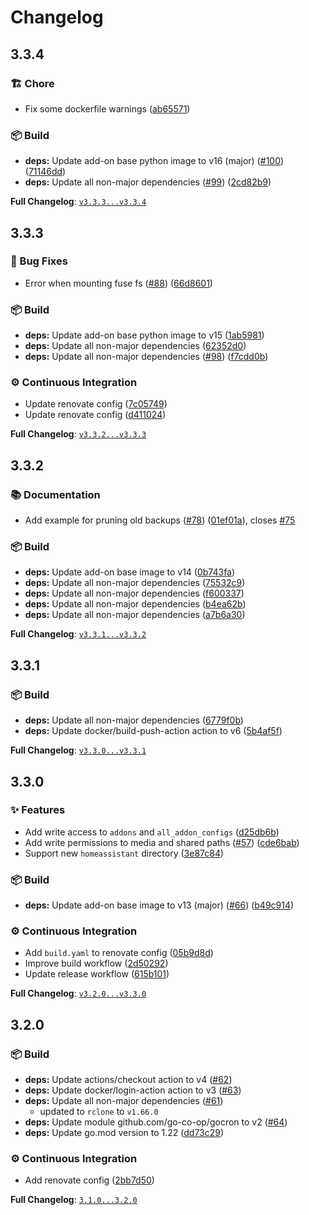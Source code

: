 # Changelog

## 3.3.4

### 🏗️ Chore

* Fix some dockerfile warnings ([ab65571](https://github.com/jcwillox/hassio-rclone-backup/commit/ab655714260a73830df7be4c3753e54bc97fd6f2))


### 📦 Build

* **deps:** Update add-on base python image to v16 (major) ([#100](https://github.com/jcwillox/hassio-rclone-backup/issues/100)) ([71146dd](https://github.com/jcwillox/hassio-rclone-backup/commit/71146ddb0c4dc6940fe2f4753de34ab6aec3382d))
* **deps:** Update all non-major dependencies ([#99](https://github.com/jcwillox/hassio-rclone-backup/issues/99)) ([2cd82b9](https://github.com/jcwillox/hassio-rclone-backup/commit/2cd82b9cd9f02b0629b59a57e2c46db538c055b7))

**Full Changelog**: [`v3.3.3...v3.3.4`](https://github.com/jcwillox/hassio-rclone-backup/compare/v3.3.3...v3.3.4)

## 3.3.3

### 🐛 Bug Fixes

* Error when mounting fuse fs ([#88](https://github.com/jcwillox/hassio-rclone-backup/issues/88)) ([66d8601](https://github.com/jcwillox/hassio-rclone-backup/commit/66d8601ce0d0f35d81ab6a7651f46c8a56008ddb))


### 📦 Build

* **deps:** Update add-on base python image to v15 ([1ab5981](https://github.com/jcwillox/hassio-rclone-backup/commit/1ab5981546e7e28454ff0993808bcb08fd558454))
* **deps:** Update all non-major dependencies ([62352d0](https://github.com/jcwillox/hassio-rclone-backup/commit/62352d0d6d811c9b525316cb700a9e6970f8e4de))
* **deps:** Update all non-major dependencies ([#98](https://github.com/jcwillox/hassio-rclone-backup/issues/98)) ([f7cdd0b](https://github.com/jcwillox/hassio-rclone-backup/commit/f7cdd0b3d1467d3a54f9f8cd5cb827e609b4e4bb))


### ⚙️ Continuous Integration

* Update renovate config ([7c05749](https://github.com/jcwillox/hassio-rclone-backup/commit/7c05749f2b4c58307a4f27fcf921407783232abf))
* Update renovate config ([d411024](https://github.com/jcwillox/hassio-rclone-backup/commit/d4110246915c4b91e1a4a86b8f2602490b71e83c))

**Full Changelog**: [`v3.3.2...v3.3.3`](https://github.com/jcwillox/hassio-rclone-backup/compare/v3.3.2...v3.3.3)

## 3.3.2

### 📚 Documentation

* Add example for pruning old backups ([#78](https://github.com/jcwillox/hassio-rclone-backup/issues/78)) ([01ef01a](https://github.com/jcwillox/hassio-rclone-backup/commit/01ef01af7c2c62ffc9ce8e26a960cfc2940ce0c3)), closes [#75](https://github.com/jcwillox/hassio-rclone-backup/issues/75)


### 📦 Build

* **deps:** Update add-on base image to v14 ([0b743fa](https://github.com/jcwillox/hassio-rclone-backup/commit/0b743fa37bd5dca05b9d9aa3bf6b23a2f5eac67e))
* **deps:** Update all non-major dependencies ([75532c9](https://github.com/jcwillox/hassio-rclone-backup/commit/75532c9ab5b07db7088ead73a0721bc3ef843770))
* **deps:** Update all non-major dependencies ([f600337](https://github.com/jcwillox/hassio-rclone-backup/commit/f600337dda25fbe9b5b34ed649516254146e0a33))
* **deps:** Update all non-major dependencies ([b4ea62b](https://github.com/jcwillox/hassio-rclone-backup/commit/b4ea62b549f112f54da8d341afc69ab323117298))
* **deps:** Update all non-major dependencies ([a7b6a30](https://github.com/jcwillox/hassio-rclone-backup/commit/a7b6a3011beb6cb04cef73118e0c9c6ccd102cc7))

**Full Changelog**: [`v3.3.1...v3.3.2`](https://github.com/jcwillox/hassio-rclone-backup/compare/v3.3.1...v3.3.2)

## 3.3.1

### 📦 Build

* **deps:** Update all non-major dependencies ([6779f0b](https://github.com/jcwillox/hassio-rclone-backup/commit/6779f0b48ea4f0ecd61c79c0d631d94662016781))
* **deps:** Update docker/build-push-action action to v6 ([5b4af5f](https://github.com/jcwillox/hassio-rclone-backup/commit/5b4af5f46333bbb2f3b2ec2665b3c2e06fd9de97))

**Full Changelog**: [`v3.3.0...v3.3.1`](https://github.com/jcwillox/hassio-rclone-backup/compare/v3.3.0...v3.3.1)

## 3.3.0

### ✨ Features

* Add write access to `addons` and `all_addon_configs` ([d25db6b](https://github.com/jcwillox/hassio-rclone-backup/commit/d25db6b7abb172e067d8a45d44a9de28e1761d1d))
* Add write permissions to media and shared paths ([#57](https://github.com/jcwillox/hassio-rclone-backup/issues/57)) ([cde6bab](https://github.com/jcwillox/hassio-rclone-backup/commit/cde6bab17ea314bd1b73ac9a7b243f5329ae4a57))
* Support new `homeassistant` directory ([3e87c84](https://github.com/jcwillox/hassio-rclone-backup/commit/3e87c843820978f346bdcb1ca211634667a29d9d))


### 📦 Build

* **deps:** Update add-on base image to v13 (major) ([#66](https://github.com/jcwillox/hassio-rclone-backup/issues/66)) ([b49c914](https://github.com/jcwillox/hassio-rclone-backup/commit/b49c914f5fbea7be446d495856c0844c1b8913a6))


### ⚙️ Continuous Integration

* Add `build.yaml` to renovate config ([05b9d8d](https://github.com/jcwillox/hassio-rclone-backup/commit/05b9d8d392eebac9e29a753de58863950aa8a6c1))
* Improve build workflow ([2d50292](https://github.com/jcwillox/hassio-rclone-backup/commit/2d502928eca8f7ce20c489aa0e076d7d0aa53210))
* Update release workflow ([615b101](https://github.com/jcwillox/hassio-rclone-backup/commit/615b1018b295a4d302f5811e17ad603544d7ad8e))

**Full Changelog**: [`v3.2.0...v3.3.0`](https://github.com/jcwillox/hassio-rclone-backup/compare/v3.2.0...v3.3.0)

## 3.2.0

### 📦 Build

* **deps:** Update actions/checkout action to v4 ([#62](https://github.com/jcwillox/hassio-rclone-backup/pull/62))
* **deps:** Update docker/login-action action to v3 ([#63](https://github.com/jcwillox/hassio-rclone-backup/pull/63))
* **deps:** Update all non-major dependencies ([#61](https://github.com/jcwillox/hassio-rclone-backup/pull/61))
  * updated to `rclone` to `v1.66.0`
* **deps:** Update module github.com/go-co-op/gocron to v2 ([#64](https://github.com/jcwillox/hassio-rclone-backup/pull/64))
* **deps:** Update go.mod version to 1.22 ([dd73c29](https://github.com/jcwillox/hassio-rclone-backup/commit/dd73c2914c96c95aaa0d1262492d5caa1bf3fc39))

### ⚙️ Continuous Integration

* Add renovate config ([2bb7d50](https://github.com/jcwillox/hassio-rclone-backup/commit/2bb7d50ec5202c565afe462fa87f7c478928d9ad))

**Full Changelog**: [`3.1.0...3.2.0`](https://github.com/jcwillox/hassio-rclone-backup/compare/3.1.0...3.2.0)
